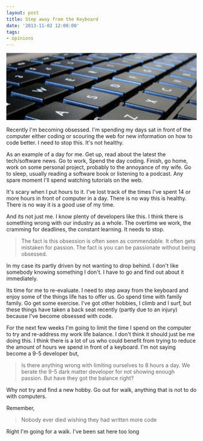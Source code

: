 ```yaml
---
layout: post
title: Step away from the Keyboard
date: '2013-11-02 12:00:00'
tags:
- opinions
---
```


![featured-image](/content/images/2014/Apr/keyboard.jpg)

Recently I'm becoming obsessed. I'm spending my days sat in front of the computer either coding or scouring the web for new information on how to code better. I need to stop this. It's not healthy.

As an example of a day for me. Get up, read about the latest the tech/software news. Go to work, Spend the day coding. Finish, go home, work on some personal project, probably to the annoyance of my wife. Go to sleep, usually reading a software book or listening to a podcast. Any spare moment I'll spend watching tutorials on the web. 

It's scary when I put hours to it. I've lost track of the times I've spent 14 or more hours in front of computer in a day. There is no way this is healthy. There is no way it is a good use of my time.

And its not just me. I know plenty of developers like this. I think there is something wrong with our industry as a whole. The overtime we work, the cramming for deadlines, the constant learning. It needs to stop.

> The fact is this obsession is often seen as commendable. It often gets mistaken for passion. The fact is you can be passionate without being obsessed.

In my case its partly driven by not wanting to drop behind. I don't like somebody knowing something I don't. I have to go and find out about it immediately.

Its time for me to re-evaluate. I need to step away from the keyboard and enjoy some of the things life has to offer us. Go spend time with family family. Go get some exercise. I've got other hobbies, I climb and I surf, but these things have taken a back seat recently (partly due to an injury) because I've become obsessed with code. 

For the next few weeks I'm going to limit the time I spend on the computer to try and re-address my work life balance. I don't think it should just be me doing this. I think there is a lot of us who could benefit from trying to reduce the amount of hours we spend in front of a keyboard. I'm not saying become a 9-5 developer but,

> Is there anything wrong with limiting ourselves to 8 hours a day. We berate the 9-5 dark matter developer for not showing enough passion. But have they got the balance right? 

Why not try and find a new hobby. Go out for walk, anything that is not to do with computers. 

Remember,

> Nobody ever died wishing they had written more code 

Right I'm going for a walk. I've been sat here too long
